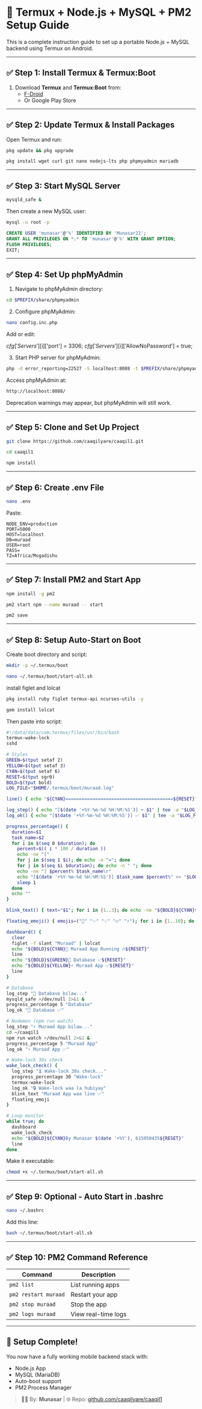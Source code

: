 # 🚀 Termux + Node.js + MySQL + PM2 Setup Guide

This is a complete instruction guide to set up a portable Node.js + MySQL backend using Termux on Android.

---

## ✅ Step 1: Install Termux & Termux:Boot

1. Download **Termux** and **Termux:Boot** from:
   - [F-Droid](https://f-droid.org/packages/com.termux/)
   - Or Google Play Store

---

## ✅ Step 2: Update Termux & Install Packages

Open Termux and run:

```sh
pkg update && pkg upgrade
```

```sh
pkg install wget curl git nano nodejs-lts php phpmyadmin mariadb
```

---

## ✅ Step 3: Start MySQL Server

```sh
mysqld_safe &
```

Then create a new MySQL user:

```sh
mysql -u root -p
```

```sql
CREATE USER 'munasar'@'%' IDENTIFIED BY 'Munasar22';
GRANT ALL PRIVILEGES ON *.* TO 'munasar'@'%' WITH GRANT OPTION;
FLUSH PRIVILEGES;
EXIT;
```

---

## ✅ Step 4: Set Up phpMyAdmin

1. Navigate to phpMyAdmin directory:


```sh
cd $PREFIX/share/phpmyadmin
```

2. Configure phpMyAdmin:


```sh
nano config.inc.php
```

Add or edit:

$cfg['Servers'][$i]['port'] = 3306;
$cfg['Servers'][$i]['AllowNoPassword'] = true;

3. Start PHP server for phpMyAdmin:


```sh
php -d error_reporting=22527 -S localhost:8088 -t $PREFIX/share/phpmyadmin/
```

Access phpMyAdmin at: 

```sh
http://localhost:8088/
```



Deprecation warnings may appear, but phpMyAdmin will still work.

---

## ✅ Step 5: Clone and Set Up Project

```sh
git clone https://github.com/caaqilyare/caaqil1.git
```

```sh
cd caaqil1
```

```sh
npm install
```

---

## ✅ Step 6: Create .env File

```sh
nano .env
```

Paste:

```env
NODE_ENV=production
PORT=5000
HOST=localhost
DB=muraad
USER=root
PASS=
TZ=Africa/Mogadishu
```

---

## ✅ Step 7: Install PM2 and Start App

```sh
npm install -g pm2
```

```sh
pm2 start npm --name muraad -- start
```

```sh
pm2 save
```

---


## ✅ Step 8: Setup Auto-Start on Boot

Create boot directory and script:

```sh
mkdir -p ~/.termux/boot
```

```sh
nano ~/.termux/boot/start-all.sh
```


install  figlet and lolcat

```sh
pkg install ruby figlet termux-api ncurses-utils -y
```

```sh
gem install lolcat
```

Then paste into script:

```bash
#!/data/data/com.termux/files/usr/bin/bash
termux-wake-lock
sshd

# Styles
GREEN=$(tput setaf 2)
YELLOW=$(tput setaf 3)
CYAN=$(tput setaf 6)
RESET=$(tput sgr0)
BOLD=$(tput bold)
LOG_FILE="$HOME/.termux/boot/muraad.log"

line() { echo "${CYAN}========================================${RESET}"; }

log_step() { echo "[$(date '+%Y-%m-%d %H:%M:%S')] ➡️ $1" | tee -a "$LOG_FILE"; }
log_ok() { echo "[$(date '+%Y-%m-%d %H:%M:%S')] ✅ $1" | tee -a "$LOG_FILE"; }

progress_percentage() {
  duration=$1
  task_name=$2
  for i in $(seq 0 $duration); do
    percent=$(( i * 100 / duration ))
    echo -ne "["
    for j in $(seq 1 $i); do echo -n "="; done
    for j in $(seq $i $duration); do echo -n " "; done
    echo -ne "] $percent% $task_name\r"
    echo "[$(date '+%Y-%m-%d %H:%M:%S')] $task_name $percent%" >> "$LOG_FILE"
    sleep 1
  done
  echo ""
}

blink_text() { text="$1"; for i in {1..3}; do echo -ne "${BOLD}${CYAN}$text${RESET}\r"; sleep 0.5; echo -ne "                     \r"; sleep 0.5; done; echo "$text"; }

floating_emoji() { emojis=("🚀" "✨" "💡" "🔥" "⚡"); for i in {1..10}; do echo -ne "${emojis[$((RANDOM % ${#emojis[@]}))]} "; sleep 0.2; done; echo ""; }

dashboard() {
  clear
  figlet -f slant "Muraad" | lolcat
  echo "${BOLD}${CYAN}🚀 Muraad App Running 🔥${RESET}"
  line
  echo "${BOLD}${GREEN}💾 Database ✅️${RESET}"
  echo "${BOLD}${YELLOW}⚡ Muraad App ✅️${RESET}"
  line
}

# Database
log_step "💾 Database bilaw..."
mysqld_safe >/dev/null 2>&1 &
progress_percentage 5 "Database"
log_ok "💾 Database ✅️"

# Nodemon (npm run watch)
log_step "⚡ Muraad App bilaw..."
cd ~/caaqil1
npm run watch >/dev/null 2>&1 &
progress_percentage 5 "Muraad App"
log_ok "⚡ Muraad App ✅️"

# Wake-lock 30s check
wake_lock_check() {
  log_step "⏳ Wake-lock 30s check..."
  progress_percentage 30 "Wake-lock"
  termux-wake-lock
  log_ok "🔒 Wake-lock waa la hubiyay"
  blink_text "Muraad App waa live ✅"
  floating_emoji
}

# Loop monitor
while true; do
  dashboard
  wake_lock_check
  echo "${BOLD}${CYAN}By Munasar $(date '+%Y'), 615050435${RESET}"
  line
done
```

Make it executable:

```sh
chmod +x ~/.termux/boot/start-all.sh
```

---

## ✅ Step 9: Optional - Auto Start in .bashrc

```sh
nano ~/.bashrc
```

Add this line:

```sh
bash ~/.termux/boot/start-all.sh
```

---

## ✅ Step 10: PM2 Command Reference

| Command              | Description                |
|----------------------|----------------------------|
| `pm2 list`           | List running apps          |
| `pm2 restart muraad` | Restart your app           |
| `pm2 stop muraad`    | Stop the app               |
| `pm2 logs muraad`    | View real-time logs        |

---

## 🎉 Setup Complete!

You now have a fully working mobile backend stack with:

- Node.js App
- MySQL (MariaDB)
- Auto-boot support
- PM2 Process Manager

> 👨‍💻 By: **Munasar** | 🌐 Repo: [github.com/caaqilyare/caaqil1](https://github.com/caaqilyare/caaqil1)

